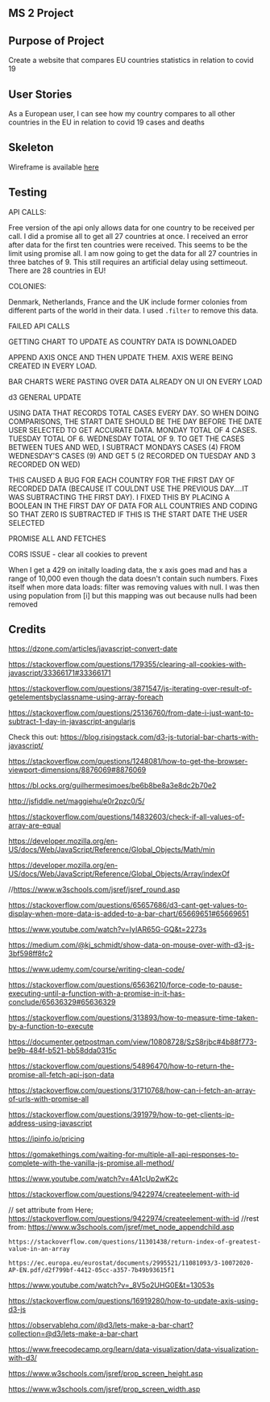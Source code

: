 ## MS 2 Project

## Purpose of Project

Create a website that compares EU countries statistics in relation to covid 19

## User Stories

As a European user, I can see how my country compares to all other countries in the EU in relation to covid 19 cases and deaths

## Skeleton

Wireframe is available [here](./docs/wireframe.png)

## Testing

API CALLS:

Free version of the api only allows data for one country to be received per call. I did a promise all to get all 27 countries at once. I received an error after data for the first ten countries were received. This seems to be the limit using promise all. I am now going to get the data for all 27 countries in three batches of 9. This still requires an artificial delay using settimeout. There are 28 countries in EU!

COLONIES:

Denmark, Netherlands, France and the UK include former colonies from different parts of the world in their data. I used `.filter` to remove this data.

FAILED API CALLS

GETTING CHART TO UPDATE AS COUNTRY DATA IS DOWNLOADED

APPEND AXIS ONCE AND THEN UPDATE THEM. AXIS WERE BEING CREATED IN EVERY LOAD.

BAR CHARTS WERE PASTING OVER DATA ALREADY ON UI ON EVERY LOAD

d3 GENERAL UPDATE

USING DATA THAT RECORDS TOTAL CASES EVERY DAY. SO WHEN DOING COMPARISONS, THE START DATE SHOULD BE THE DAY BEFORE THE DATE USER SELECTED TO GET ACCURATE DATA. MONDAY TOTAL OF 4 CASES. TUESDAY TOTAL OF 6. WEDNESDAY TOTAL OF 9. TO GET THE CASES BETWEEN TUES AND WED, I SUBTRACT MONDAYS CASES (4) FROM WEDNESDAY'S CASES (9) AND GET 5 (2 RECORDED ON TUESDAY AND 3 RECORDED ON WED)

THIS CAUSED A BUG FOR EACH COUNTRY FOR THE FIRST DAY OF RECORDED DATA (BECAUSE IT COULDNT USE THE PREVIOUS DAY....IT WAS SUBTRACTING THE FIRST DAY). I FIXED THIS BY PLACING A BOOLEAN IN THE FIRST DAY OF DATA FOR ALL COUNTRIES AND CODING SO THAT ZER0 IS SUBTRACTED IF THIS IS THE START DATE THE USER SELECTED


PROMISE ALL AND FETCHES

CORS ISSUE - clear all cookies to prevent


When I get a 429 on initally loading data, the x axis goes mad and has a range of 10,000 even though the data doesn't contain such numbers. Fixes itself when more data loads: filter was removing values with null. I was then using population from [i] but this mapping was out because nulls had been removed

## Credits

https://dzone.com/articles/javascript-convert-date

<!-- https://stackoverflow.com/questions/17714705/how-to-use-checkbox-inside-select-option -->

https://stackoverflow.com/questions/179355/clearing-all-cookies-with-javascript/33366171#33366171

https://stackoverflow.com/questions/3871547/js-iterating-over-result-of-getelementsbyclassname-using-array-foreach

https://stackoverflow.com/questions/25136760/from-date-i-just-want-to-subtract-1-day-in-javascript-angularjs

Check this out: https://blog.risingstack.com/d3-js-tutorial-bar-charts-with-javascript/

https://stackoverflow.com/questions/1248081/how-to-get-the-browser-viewport-dimensions/8876069#8876069

https://bl.ocks.org/guilhermesimoes/be6b8be8a3e8dc2b70e2

http://jsfiddle.net/maggiehu/e0r2pzc0/5/

https://stackoverflow.com/questions/14832603/check-if-all-values-of-array-are-equal

https://developer.mozilla.org/en-US/docs/Web/JavaScript/Reference/Global_Objects/Math/min

https://developer.mozilla.org/en-US/docs/Web/JavaScript/Reference/Global_Objects/Array/indexOf

//https://www.w3schools.com/jsref/jsref_round.asp

https://stackoverflow.com/questions/65657686/d3-cant-get-values-to-display-when-more-data-is-added-to-a-bar-chart/65669651#65669651

https://www.youtube.com/watch?v=IyIAR65G-GQ&t=2273s

https://medium.com/@kj_schmidt/show-data-on-mouse-over-with-d3-js-3bf598ff8fc2

https://www.udemy.com/course/writing-clean-code/

https://stackoverflow.com/questions/65636210/force-code-to-pause-executing-until-a-function-with-a-promise-in-it-has-conclude/65636329#65636329

https://stackoverflow.com/questions/313893/how-to-measure-time-taken-by-a-function-to-execute

https://documenter.getpostman.com/view/10808728/SzS8rjbc#4b88f773-be9b-484f-b521-bb58dda0315c

https://stackoverflow.com/questions/54896470/how-to-return-the-promise-all-fetch-api-json-data

https://stackoverflow.com/questions/31710768/how-can-i-fetch-an-array-of-urls-with-promise-all

https://stackoverflow.com/questions/391979/how-to-get-clients-ip-address-using-javascript

https://ipinfo.io/pricing

https://gomakethings.com/waiting-for-multiple-all-api-responses-to-complete-with-the-vanilla-js-promise.all-method/

https://www.youtube.com/watch?v=4A1cUp2wK2c

https://stackoverflow.com/questions/9422974/createelement-with-id

  // set attribute from Here; https://stackoverflow.com/questions/9422974/createelement-with-id
    //rest from: https://www.w3schools.com/jsref/met_node_appendchild.asp

    https://stackoverflow.com/questions/11301438/return-index-of-greatest-value-in-an-array

    https://ec.europa.eu/eurostat/documents/2995521/11081093/3-10072020-AP-EN.pdf/d2f799bf-4412-05cc-a357-7b49b93615f1

https://www.youtube.com/watch?v=_8V5o2UHG0E&t=13053s

https://stackoverflow.com/questions/16919280/how-to-update-axis-using-d3-js

https://observablehq.com/@d3/lets-make-a-bar-chart?collection=@d3/lets-make-a-bar-chart

https://www.freecodecamp.org/learn/data-visualization/data-visualization-with-d3/

 https://www.w3schools.com/jsref/prop_screen_height.asp

 https://www.w3schools.com/jsref/prop_screen_width.asp
